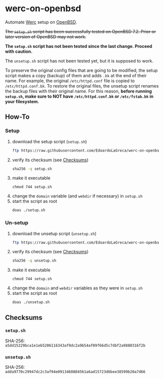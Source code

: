 # werc-on-openbsd

Automate [Werc](http://werc.cat-v.org/) setup on [OpenBSD](https://www.openbsd.org/).

~~The `setup.sh` script has been successfully tested on OpenBSD 7.2. Prior or later version of OpenBSD may not work.~~

**The `setup.sh` script has not been tested since the last change. Proceed with caution.**

The `unsetup.sh` script has not been tested yet, but it is supposed to work.

To preserve the original config files that are going to be modified, the setup script makes a copy (backup) of them and adds `.bk` at the end of their name. For example, the original `/etc/httpd.conf` file is copied to `/etc/httpd.conf.bk`. To restore the original files, the unsetup script renames the backup files with their original name. For this reason, **before running `setup.sh`, make sure to NOT have `/etc/httpd.conf.bk` or `/etc/fstab.bk` in your filesystem.**

## How-To

### Setup

 1. download the setup script (`setup.sh`)
    ```sh
    ftp https://raw.githubusercontent.com/EdoardoLaGreca/werc-on-openbsd/main/setup.sh
    ```
 2. verify its checksum (see [Checksums](#checksums))
    ```sh
    sha256 -q setup.sh
    ```
 3. make it executable
    ```
    chmod 744 setup.sh
    ```
 4. change the `domain` variable (and `webdir` if necessary) in `setup.sh`
 5. start the script as root
    ```sh
    doas ./setup.sh
    ```

### Un-setup

 1. download the unsetup script (`unsetup.sh`)
    ```sh
    ftp https://raw.githubusercontent.com/EdoardoLaGreca/werc-on-openbsd/main/unsetup.sh
    ```
 2. verify its checksum (see [Checksums](#checksums))
    ```sh
    sha256 -q unsetup.sh
    ```
 3. make it executable
    ```
    chmod 744 setup.sh
    ```
 4. change the `domain` and `webdir` variables as they were in `setup.sh`
 5. start the script as root
    ```sh
    doas ./unsetup.sh
    ```

## Checksums

### `setup.sh`

SHA-256: `a5dd15229bca1e1eb5206116343af9dc2a9b54af09f66d5c7dbf2a9880316f2b`

### `unsetup.sh`

SHA-256: `adda9770c29947dc2c3af94e0913460884561a6ad15723d6bee38599b20a7d66`
